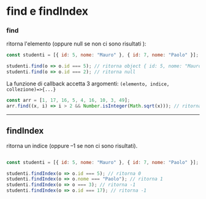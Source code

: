 # find e findIndex

### find

ritorna l'elemento (oppure null se non ci sono risultati ):

```javascript
const studenti = [{ id: 5, nome: "Mauro" }, { id: 7, nome: "Paolo" }]; 

studenti.find(o => o.id === 5); // ritorna object { id: 5, nome: "Mauro" } 
studenti.find(o => o.id === 2); // ritorna null
```

La funzione di callback accetta 3 argomenti:
`(elemento, indice, collezione)=>{...}`

```javascript
const arr = [1, 17, 16, 5, 4, 16, 10, 3, 49];
arr.find((x, i) => i > 2 && Number.isInteger(Math.sqrt(x))); // ritorna 4
```

---

## findIndex

ritorna un indice (oppure –1 se non ci sono risultati). 

```javascript

const studenti = [{ id: 5, nome: "Mauro" }, { id: 7, nome: "Paolo" }];

studenti.findIndex(o => o.id === 5); // ritorna 0
studenti.findIndex(o => o.nome === "Paolo"); // ritorna 1
studenti.findIndex(o => o === 3); // ritorna -1
studenti.findIndex(o => o.id === 17); // ritorna -1
```
